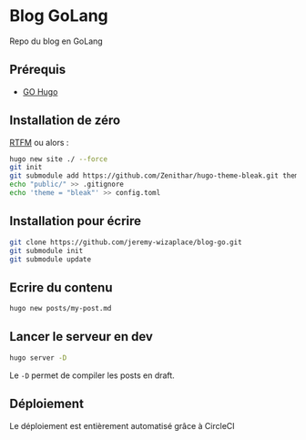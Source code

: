 # Blog GoLang

Repo du blog en GoLang

## Prérequis

- [GO Hugo](https://gohugo.io/getting-started/quick-start/)

## Installation de zéro

[RTFM](https://gohugo.io/getting-started/quick-start/) ou alors :

```bash
hugo new site ./ --force
git init
git submodule add https://github.com/Zenithar/hugo-theme-bleak.git themes/bleak
echo "public/" >> .gitignore
echo 'theme = "bleak"' >> config.toml
```

## Installation pour écrire

```bash
git clone https://github.com/jeremy-wizaplace/blog-go.git
git submodule init
git submodule update
```

## Ecrire du contenu

```bash
hugo new posts/my-post.md
```

## Lancer le serveur en dev

```bash
hugo server -D
```

Le `-D` permet de compiler les posts en draft.

## Déploiement

Le déploiement est entièrement automatisé grâce à CircleCI
